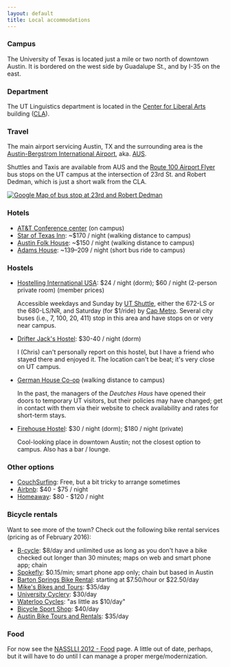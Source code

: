 ```yaml
---
layout: default
title: Local accommodations
---
```

### Campus

The University of Texas is located just a mile or two north of downtown Austin.
It is bordered on the west side by Guadalupe St., and by I-35 on the east.

### Department

The UT Linguistics department is located in the [Center for Liberal Arts](https://maps.google.com/maps?q=College+of+Liberal+Arts+Building,+Inner+Campus+Dr+Austin,+TX+78712&hl=en&t=m&z=14) building ([CLA](http://www.utexas.edu/maps/main/buildings/cla.html)).

### Travel

The main airport servicing Austin, TX and the surrounding area is the [Austin-Bergstrom International Airport](http://www.austintexas.gov/airport), aka. [AUS](http://content.abia.org:8080/webfids/).

Shuttles and Taxis are available from AUS and the [Route 100 Airport Flyer](http://www.capmetro.org/schedulemap.aspx?f1=100) bus stops on the UT campus at the intersection of 23rd St. and Robert Dedman, which is just a short walk from the CLA.

[![Google Map of bus stop at 23rd and Robert Dedman](https://maps.google.com/maps/api/staticmap?center=30.284789,-97.735298&zoom=16&markers=30.285097,-97.730701&size=500x325&sensor=false)](http://maps.google.com/maps?q=23rd+St+E+and+Robert+Dedman+Dr,+Austin,+TX&hl=en&ll=30.285864,-97.735105&spn=0.009487,0.017552&sll=30.286031,-97.73268&sspn=0.009487,0.017552&hnear=Robert+Dedman+Dr+%26+23rd+St+E,+Austin,+Travis,+Texas+78712&t=m&z=16)


### Hotels

* [AT&T Conference center](http://www.meetattexas.com/) (on campus)
* [Star of Texas Inn](http://staroftexasinn.com/): ~$170 / night (walking distance to campus)
* [Austin Folk House](http://austinfolkhouse.com/): ~$150 / night (walking distance to campus)
* [Adams House](http://www.theadamshouse.com/): ~$139–$209 / night (short bus ride to campus)


### Hostels

* [Hostelling International USA](http://www.hiusa.org/austin/): $24 / night (dorm); $60 / night (2-person private room) (member prices)

  Accessible weekdays and Sunday by [UT Shuttle](http://www.utexas.edu/parking/transportation/shuttle/index.php), either the 672-LS or the 680-LS/NR, and Saturday (for $1/ride) by [Cap Metro](http://www.capmetro.org/). Several city buses (i.e., 7, 100, 20, 411) stop in this area and have stops on or very near campus.
* [Drifter Jack's Hostel](http://drifterjackshostel.com/): $30-40 / night (dorm)

  I (Chris) can't personally report on this hostel, but I have a friend who stayed there and enjoyed it. The location can't be beat; it's very close on UT campus.
* [German House Co-op](http://www.dhauscoop.com/) (walking distance to campus)

  In the past, the managers of the _Deutches Haus_ have opened their doors to temporary UT visitors, but their policies may have changed; get in contact with them via their website to check availability and rates for short-term stays.

* [Firehouse Hostel](http://www.firehousehostel.com/): $30 / night (dorm); $180 / night (private)

  Cool-looking place in downtown Austin; not the closest option to campus. Also has a bar / lounge.


### Other options

* [CouchSurfing](http://www.couchsurfing.org): Free, but a bit tricky to arrange sometimes
* [Airbnb](http://www.airbnb.com): $40 - $75 / night
* [Homeaway](http://www.homeaway.com): $80 - $120 / night


### Bicycle rentals

Want to see more of the town? Check out the following bike rental services (pricing as of February 2016):

* [B-cycle](https://austin.bcycle.com/station-locations): $8/day and unlimited use as long as you don't have a bike checked out longer than 30 minutes; maps on web and smart phone app; chain
* [Spokefly](https://www.spokefly.com/): $0.15/min; smart phone app only; chain but based in Austin
* [Barton Springs Bike Rental](http://www.bartonspringsbikerental.com/bike-rentals.htm): starting at $7.50/hour or $22.50/day
* [Mike's Bikes and Tours](http://www.mikesbikesandtours.com/): $35/day
* [University Cyclery](http://www.universitycyclery.com/rental.html): $30/day
* [Waterloo Cycles](http://waterloocycles.com/): "as little as $10/day"
* [Bicycle Sport Shop](http://bicyclesportshop.com/about/rental-department-pg174.htm): $40/day
* [Austin Bike Tours and Rentals](http://www.austinbiketoursandrentals.com/rentals/): $35/day


### Food

For now see the [NASSLLI 2012 - Food](http://nasslli2012.com/food) page.
A little out of date, perhaps, but it will have to do until I can manage a proper merge/modernization.

